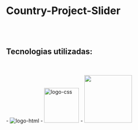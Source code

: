 <h1>Country-Project-Slider</h1>
<br>
<br>
<h2>Tecnologias utilizadas:</h2>
<br>
<br>
- <img src="https://img.shields.io/badge/HTML5-E34F26?style=for-the-badge&logo=html5&logoColor=white" alt="logo-html">
- <img src="https://img.shields.io/badge/CSS3-1572B6?style=for-the-badge&logo=css3&logoColor=white" alt="logo-css" width="95px"> 
- <img src="https://img.shields.io/badge/JavaScript-323330?style=for-the-badge&logo=javascript&logoColor=F7DF1E" width="130px">

